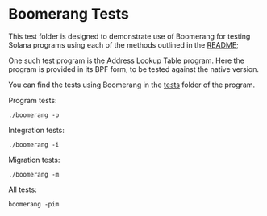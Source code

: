# Boomerang Tests

This test folder is designed to demonstrate use of Boomerang for testing
Solana programs using each of the methods outlined in the
[README](../README.md);

One such test program is the Address Lookup Table program. Here the program is
provided in its BPF form, to be tested against the native version.

You can find the tests using Boomerang in the
[tests](./address-lookup-table/tests) folder of the program.

Program tests:

```
./boomerang -p
```

Integration tests:

```
./boomerang -i
```

Migration tests:

```
./boomerang -m
```

All tests:

```
boomerang -pim
```

